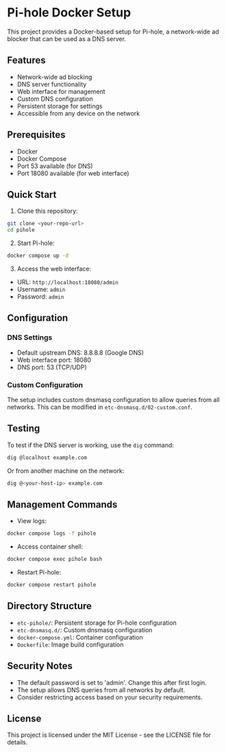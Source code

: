 # Pi-hole Docker Setup

This project provides a Docker-based setup for Pi-hole, a network-wide ad blocker that can be used as a DNS server.

## Features

- Network-wide ad blocking
- DNS server functionality
- Web interface for management
- Custom DNS configuration
- Persistent storage for settings
- Accessible from any device on the network

## Prerequisites

- Docker
- Docker Compose
- Port 53 available (for DNS)
- Port 18080 available (for web interface)

## Quick Start

1. Clone this repository:
```bash
git clone <your-repo-url>
cd pihole
```

2. Start Pi-hole:
```bash
docker compose up -d
```

3. Access the web interface:
- URL: `http://localhost:18080/admin`
- Username: `admin`
- Password: `admin`

## Configuration

### DNS Settings
- Default upstream DNS: 8.8.8.8 (Google DNS)
- Web interface port: 18080
- DNS port: 53 (TCP/UDP)

### Custom Configuration
The setup includes custom dnsmasq configuration to allow queries from all networks. This can be modified in `etc-dnsmasq.d/02-custom.conf`.

## Testing

To test if the DNS server is working, use the `dig` command:
```bash
dig @localhost example.com
```

Or from another machine on the network:
```bash
dig @<your-host-ip> example.com
```

## Management Commands

- View logs:
```bash
docker compose logs -f pihole
```

- Access container shell:
```bash
docker compose exec pihole bash
```

- Restart Pi-hole:
```bash
docker compose restart pihole
```

## Directory Structure

- `etc-pihole/`: Persistent storage for Pi-hole configuration
- `etc-dnsmasq.d/`: Custom dnsmasq configuration
- `docker-compose.yml`: Container configuration
- `Dockerfile`: Image build configuration

## Security Notes

- The default password is set to 'admin'. Change this after first login.
- The setup allows DNS queries from all networks by default.
- Consider restricting access based on your security requirements.

## License

This project is licensed under the MIT License - see the LICENSE file for details. 